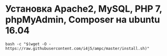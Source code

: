 # Установка Apache2, MySQL, PHP 7, phpMyAdmin, Composer на ubuntu 16.04


```console
bash -c "$(wget -O - https://raw.githubusercontent.com/i4j5/ampc/master/install.sh)"
```